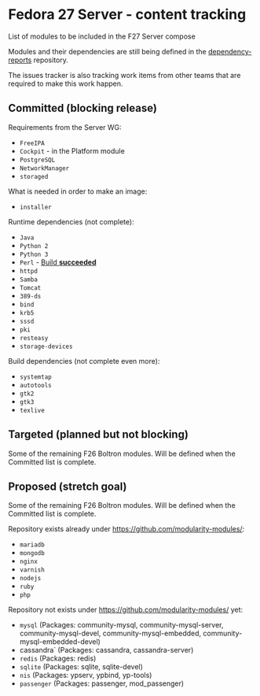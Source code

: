 # Fedora 27 Server - content tracking

List of modules to be included in the F27 Server compose

Modules and their dependencies are still being defined in the [dependency-reports](https://github.com/fedora-modularity/dependency-report) repository.

The issues tracker is also tracking work items from other teams that are required to make this work happen.

## Committed (blocking release)

Requirements from the Server WG:
* `FreeIPA`
* `Cockpit` - in the Platform module
* `PostgreSQL`
* `NetworkManager`
* `storaged`

What is needed in order to make an image:
* `installer`

Runtime dependencies (not complete):
* `Java`
* `Python 2`
* `Python 3`
* `Perl` - [Build **succeeded**](https://koji.fedoraproject.org/koji/packages?tagID=1964)
* `httpd`
* `Samba`
* `Tomcat`
* `389-ds`
* `bind`
* `krb5`
* `sssd`
* `pki`
* `resteasy`
* `storage-devices`

Build dependencies (not complete even more):
* `systemtap`
* `autotools`
* `gtk2`
* `gtk3`
* `texlive`

## Targeted (planned but not blocking)

Some of the remaining F26 Boltron modules. Will be defined when the Committed list is complete.

## Proposed (stretch goal)

Some of the remaining F26 Boltron modules. Will be defined when the Committed list is complete.

Repository exists already under https://github.com/modularity-modules/:
* `mariadb`
* `mongodb`
* `nginx`
* `varnish`
* `nodejs`
* `ruby`
* `php`

Repository not exists under https://github.com/modularity-modules/ yet:
* `mysql`
  (Packages: community-mysql, community-mysql-server, community-mysql-devel, community-mysql-embedded, community-mysql-embedded-devel)
* cassandra`
  (Packages: cassandra, cassandra-server)
* `redis`
  (Packages: redis)
* `sqlite`
  (Packages: sqlite, sqlite-devel)
* `nis`
  (Packages: ypserv,  ypbind,  yp-tools)
* `passenger`
  (Packages: passenger, mod_passenger)

